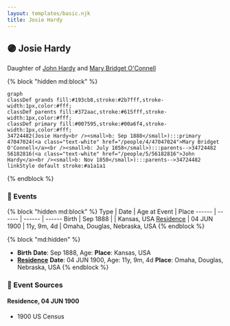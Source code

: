 ```yaml
---
layout: templates/basic.njk
title: Josie Hardy
---
```

## 🟣 Josie Hardy

Daughter of [John Hardy](/people/5/56182816) and [Mary Bridget O'Connell](/people/4/47047024)

{% block "hidden md:block" %}
```mermaid
graph
classDef grands fill:#193cb8,stroke:#2b7fff,stroke-width:1px,color:#fff;
classDef parents fill:#372aac,stroke:#615fff,stroke-width:1px,color:#fff;
classDef primary fill:#007595,stroke:#00a6f4,stroke-width:1px,color:#fff;
34724482(Josie Hardy<br /><small>b: Sep 1888</small>):::primary
47047024(<a class="text-white" href="/people/4/47047024">Mary Bridget O'Connell</a><br /><small>b: July 1858</small>):::parents-->34724482
56182816(<a class="text-white" href="/people/5/56182816">John Hardy</a><br /><small>b: Nov 1850</small>):::parents-->34724482
linkStyle default stroke:#a1a1a1
```
{% endblock %}

### 📆 Events

{% block "hidden md:block" %}
Type | Date | Age at Event | Place
------ | ------ | ------ | ------
Birth | Sep 1888 |  | Kansas, USA
[Residence](#event-event-0) | 04 JUN 1900 | 11y, 9m, 4d | Omaha, Douglas, Nebraska, USA
{% endblock %}

{% block "md:hidden" %}
- **Birth**
**Date**: Sep 1888, Age:
**Place**: Kansas, USA
- **[Residence](#event-event-0)**
**Date**: 04 JUN 1900, Age: 11y, 9m, 4d
**Place**: Omaha, Douglas, Nebraska, USA
{% endblock %}

### 📰 Event Sources

#### <a id="event-event-0"></a> Residence, 04 JUN 1900
* 1900 US Census

